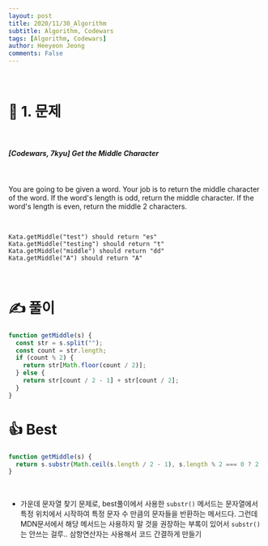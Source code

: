 ```yaml
---
layout: post
title: 2020/11/30_Algorithm
subtitle: Algorithm, Codewars
tags: [Algorithm, Codewars]
author: Heeyeon Jeong
comments: False
---
```


<br>

# 📌 1. 문제

<br>

##### [Codewars, 7kyu] Get the Middle Character

<br>

You are going to be given a word. Your job is to return the middle character of the word. If the word's length is odd, return the middle character. If the word's length is even, return the middle 2 characters.

<br>

```console
Kata.getMiddle("test") should return "es"
Kata.getMiddle("testing") should return "t"
Kata.getMiddle("middle") should return "dd"
Kata.getMiddle("A") should return "A"
```

<br>

# ✍ 풀이

```javascript
function getMiddle(s) {
  const str = s.split("");
  const count = str.length;
  if (count % 2) {
    return str[Math.floor(count / 2)];
  } else {
    return str[count / 2 - 1] + str[count / 2];
  }
}
```

# 👍 Best

```javascript
function getMiddle(s) {
  return s.substr(Math.ceil(s.length / 2 - 1), s.length % 2 === 0 ? 2 : 1);
}
```

<br>

- 가운데 문자열 찾기 문제로, best풀이에서 사용한 `substr()` 메서드는 문자열에서 특정 위치에서 시작하여 특정 문자 수 만큼의 문자들을 반환하는 메서드다. 그런데 MDN문서에서 해당 메서드는 사용하지 말 것을 권장하는 부록이 있어서 `substr()`는 안쓰는 걸루.. 삼항연산자는 사용해서 코드 간결하게 만들기
